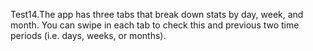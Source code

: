 Test14.The app has three tabs that break down stats by day, week, and month.
You can swipe in each tab to check this and previous two time periods (i.e. days, weeks, or months).
